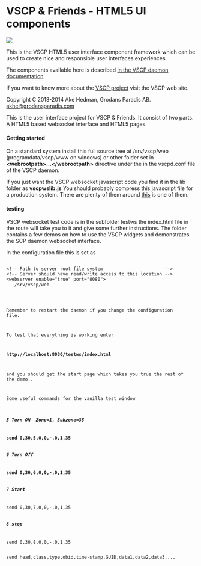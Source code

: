 <h1>VSCP & Friends - HTML5 UI components</h1>

<img src="http://vscp.org/images/vscp_logo.jpg" >

This is the VSCP HTML5 user interface component framework which 
can be used to create nice and responsible user interfaces experiences.

The components available here is described 
<a href="http://www.vscp.org/docs/vscpd/doku.php?id=vscp_daemon_vscp_websocket_interface">in the VSCP daemon documentation</a>

If you want to know more about the <a href="http://www.vscp.org">VSCP project</a> visit the VSCP web site.

Copyright C 2013-2014 Ake Hedman, Grodans Paradis AB. <akhe@grodansparadis.com> 

This is the user interface project for VSCP & Friends. It consist of two parts. A HTML5 based websocket 
interface and HTML5 pages.

<h4>Getting started</h4>

On a standard system install this full source tree at /srv/vscp/web (programdata/vscp/www on windows) 
or other folder set in <b>&lt;webrootpath>...</webrootpath&gt;</b> directive under the <b><websrver></b> in 
the vscpd.conf file of the VSCP daemon.

If you just want the VSCP websocket javascript code you find it in the lib folder as <b>vscpwslib.js</b>  You 
should probably compress this javascript file for a production system. There are plenty of them around 
<a href="http://javascriptcompressor.com">this</a> is one of them.

<h4>testing</h4>

VSCP websocket test code is in the subfolder testws the index.html file in the route will take you to it 
and give some further instructions. The folder contains a few demos on how to use the VSCP widgets and
demonstrates the SCP daemon websocket interface.

In the configuration file this is set as

<pre><code>
&lt;!-- Path to server root file system                       --&gt;
&lt;!-- Server should have read/write access to this location --&gt;
&lt;webserver enable="true" port="8080"&gt;
   <webrootpath>/srv/vscp/web</webrootpath&gt;
</code></pre>

Remember to restart the daemon if you change the configuration file.

To test that everything is working enter

<b>http://localhost:8080/testws/index.html</b>

and you should get the start page which takes you true the rest of the demo..

Some useful commands for the vanilla test window

<h5>5 Turn ON  Zone=1, Subzone=35</h5>
<b>send 0,30,5,0,0,-,0,1,35</b>

<h5>6 Turn Off</h5>
<b>send 0,30,6,0,0,-,0,1,35</b>

<h5>7 Start</h5>
</b>send 0,30,7,0,0,-,0,1,35</b>

<h5>8 stop</h5>
</b>send 0,30,8,0,0,-,0,1,35</b>

send head,class,type,obid,time-stamp,GUID,data1,data2,data3....


